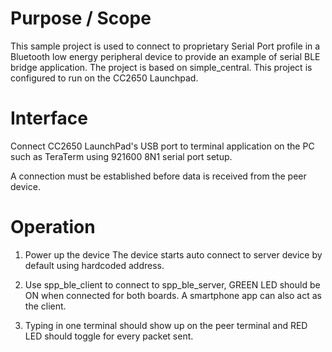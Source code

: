 
Purpose / Scope
===============

This sample project is used to connect to proprietary Serial Port profile in a Bluetooth low
energy peripheral device to provide an example of serial BLE bridge application. The project is based on
simple_central. This project is configured to run on the CC2650 Launchpad. 

# Interface

Connect CC2650 LaunchPad's USB port to terminal application on the PC such as TeraTerm using 921600 8N1 serial port setup.

A connection must be established before data is received from the peer
device.

Operation
==========

1. Power up the device
   The device starts auto connect to server device by default using hardcoded address.

1. Use spp_ble_client to connect to spp_ble_server, GREEN LED should be ON when connected for both boards.
   A smartphone app can also act as the client.
   
1. Typing in one terminal should show up on the peer terminal and RED LED should toggle for every packet sent. 
